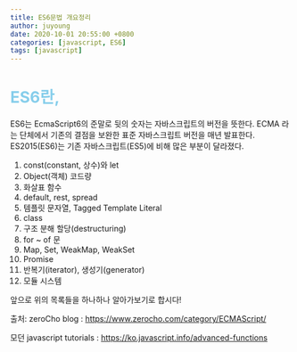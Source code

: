 ```yaml
---
title: ES6문법 개요정리
author: juyoung
date: 2020-10-01 20:55:00 +0800
categories: [javascript, ES6]
tags: [javascript]
---
```


# <font color=skyblue>ES6란, </font> 
ES6는 EcmaScript6의 준말로 뒷의 숫자는 자바스크립트의 버전을 뜻한다. ECMA 라는 단체에서 기존의 결점을 보완한 표준 자바스크립트 버전을 매년 발표한다.  ES2015(ES6)는 기존 자바스크립트(ES5)에 비해 많은 부분이 달라졌다.
  

1. const(constant, 상수)와 let
2. Object(객체) 코드량
3. 화살표 함수 
4. default, rest, spread
5. 템플릿 문자열, Tagged Template Literal
6. class
7. 구조 분해 할당(destructuring)
8. for ~ of 문
9. Map, Set, WeakMap, WeakSet
10. Promise
11. 반복기(iterator), 생성기(generator)
12. 모듈 시스템
  
 앞으로 위의 목록들을 하나하나 알아가보기로 합시다!  

출처:
zeroCho blog : <https://www.zerocho.com/category/ECMAScript/>

모던 javascript tutorials : <https://ko.javascript.info/advanced-functions>